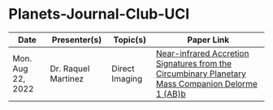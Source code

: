 # Planets-Journal-Club-UCI
Date             | Presenter(s)     |  Topic(s)        |  Paper Link    |
| ---------------  | ---------------- | ---------------- | ------------- |
|   Mon. Aug 22, 2022  | Dr. Raquel Martinez      |  Direct Imaging          |    [Near-infrared Accretion Signatures from the Circumbinary Planetary Mass Companion Delorme 1 (AB)b](https://ui.adsabs.harvard.edu/abs/2022arXiv220805016B/abstract)          |
